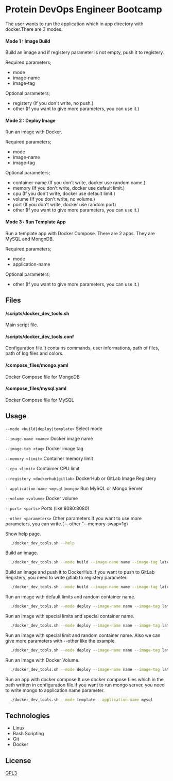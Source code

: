 # Protein DevOps Engineer Bootcamp

The user wants to run the application which in app directory with docker.There are 3 modes.

#### Mode 1 : Image Build

Build an image and if registery parameter is not empty, push it to registery.

Required parameters;
- mode
- image-name
- image-tag

Optional parameters;
- registery (If you don't write, no push.)
- other (If you want to give more parameters, you can use it.)

#### Mode 2 : Deploy Image

Run an image with Docker.

Required parameters;
- mode
- image-name
- image-tag

Optional parameters;
- container-name (If you don't write, docker use random name.)
- memory (If you don't write, docker use default limit.)
- cpu (If you don't write, docker use default limit.)
- volume (If you don't write, no volume.)
- port (If you don't write, docker use random port)
- other (If you want to give more parameters, you can use it.)


#### Mode 3 : Run Template App

Run a template app with Docker Compose. There are 2 apps. They are MySQL and MongoDB.

Required parameters;
- mode
- application-name

Optional parameters;
- other (If you want to give more parameters, you can use it.)


## Files

#### /scripts/docker_dev_tools.sh
Main script file.

#### /scripts/docker_dev_tools.conf
Configuration file.It contains commands, user informations, path of files, path of log files and colors.

#### /compose_files/mongo.yaml
Docker Compose file for MongoDB

#### /compose_files/mysql.yaml
Docker Compose file for MySQL


## Usage



 `--mode <build|deploy|template>`    Select mode

 `--image-name <name>`     	     Docker image name

 `--image-tab <tag>`        	     Docker image tag
 
 `--memory <limit>`  		     Container memory limit

 `--cpu <limit>`    		     Contaimer CPU limit

 `--registery <dockerhub|gitlab>`    DockerHub or GitLab Image Registery

 `--application-name <mysql|mongo>`  Run MySQL or Mongo Server
  
 `--volume <volume>`     	     Docker volume

 `--port> <ports>`     		     Ports (like 8080:8080)

 `--other <parameters>`     	     Other parameters.If you want to use more parameters, you can write.( --other "--memory-swap=1g)

 
Show help page.

```bash
  ./docker_dev_tools.sh --help
```

Build an image.

```bash
  ./docker_dev_tools.sh --mode build --image-name name --image-tag latest
```

Build an image and push it to DockerHub.If you want to push to GitLab Registery, you need to write gitlab to registery parameter.

```bash
  ./docker_dev_tools.sh --mode build --image-name name --image-tag latest --registery dockerhub
```

Run an image with default limits and random container name.

```bash
  ./docker_dev_tools.sh --mode deploy --image-name name --image-tag latest 
```

Run an image with special limits and special container name.

```bash
  ./docker_dev_tools.sh --mode deploy --image-name name --image-tag latest --memory 1g --cpu 2 --container-name mycontainer
```

Run an image with special limit and random container name. Also we can give more parameters with --other like the example.

```bash
  ./docker_dev_tools.sh --mode deploy --image-name name --image-tag latest --memory 1g --cpu 2 --other "--memory-swap=1g --memory-reversation=750m"
```

Run an image with Docker Volume.

```bash
  ./docker_dev_tools.sh --mode deploy --image-name name --image-tag latest --memory 1g --cpu 1 --volume /home/user/data:/app
```

Run an app with docker compose.It use docker compose files which in the path written in configuration file.If you want to run mongo server, you need to write mongo to application name parameter.

```bash
  ./docker_dev_tools.sh --mode template --application-name mysql
```

## Technologies

- Linux
- Bash Scripting
- Git
- Docker


## License

[GPL3](https://www.gnu.org/licenses/gpl-3.0.html)


